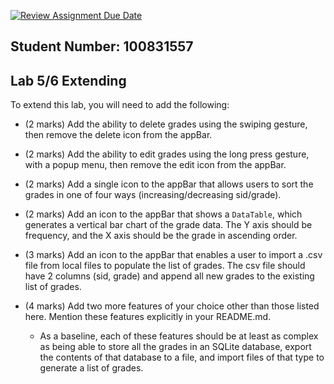 [![Review Assignment Due Date](https://classroom.github.com/assets/deadline-readme-button-24ddc0f5d75046c5622901739e7c5dd533143b0c8e959d652212380cedb1ea36.svg)](https://classroom.github.com/a/61LKI4JB)

## Student Number: 100831557

## Lab 5/6 Extending 
To extend this lab, you will need to add the following:

- (2 marks) Add the ability to delete grades using the swiping gesture, then remove the delete icon from the appBar.

- (2 marks) Add the ability to edit grades using the long press gesture, with a popup menu, then remove the edit icon from the appBar.

- (2 marks) Add a single icon to the appBar that allows users to sort the grades in one of four ways (increasing/decreasing sid/grade).

- (2 marks) Add an icon to the appBar that shows a `DataTable`, which generates a vertical bar chart of the grade data. The Y axis should be frequency, and the X axis should be the grade in ascending order.

- (3 marks) Add an icon to the appBar that enables a user to import a .csv file from local files to populate the list of grades. The csv file should have 2 columns (sid, grade) and append all new grades to the existing list of grades.

- (4 marks) Add two more features of your choice other than those listed here. Mention these features explicitly in your README.md.

    - As a baseline, each of these features should be at least as complex as being able to store all the grades in an SQLite database, export the contents of that database to a file, and import files of that type to generate a list of grades.